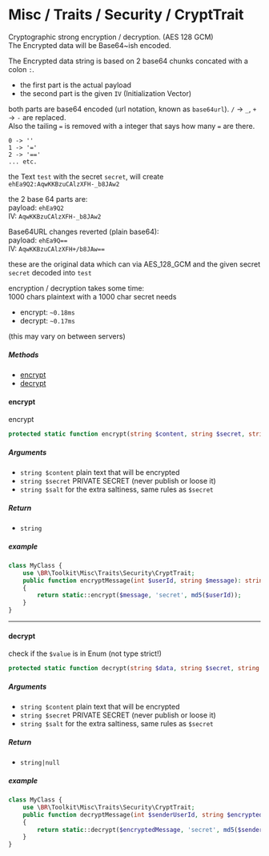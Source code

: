 # Misc / Traits / Security / CryptTrait

Cryptographic strong encryption / decryption. (AES 128 GCM)     
The Encrypted data will be Base64~ish encoded.

The Encrypted data string is based on 2 base64 chunks concated with a colon `:`.
* the first part is the actual payload
* the second part is the given `IV` (Initialization Vector)

both parts are base64 encoded (url notation, known as `base64url`). 
 `/` -> `_`,
 `+` -> `-`
are replaced.    
Also the tailing `=` is removed with a integer that says how many `=` are there.
```
0 -> ''
1 -> '='
2 -> '=='
... etc.
```

the Text `test` with the secret `secret`, will create   
`ehEa9Q2:AqwKKBzuCAlzXFH-_b8JAw2`

the 2 base 64 parts are:     
payload: `ehEa9Q2`     
IV: `AqwKKBzuCAlzXFH-_b8JAw2`
 
Base64URL changes reverted (plain base64):     
payload: `ehEa9Q==`     
IV: `AqwKKBzuCAlzXFH+/b8JAw==` 

these are the original data which can via AES_128_GCM and the given secret `secret` decoded into `test`   

encryption / decryption takes some time:   
 1000 chars plaintext with a 1000 char secret needs 
 * encrypt: `~0.18ms`
 * decrypt: `~0.17ms`
 
 (this may vary on between servers)

##### Methods

* [encrypt](#encrypt)
* [decrypt](#decrypt)

#### encrypt
encrypt

```php
protected static function encrypt(string $content, string $secret, string $salt = ''): string
```

##### Arguments
 * `string $content` plain text that will be encrypted
 * `string $secret` PRIVATE SECRET (never publish or loose it)
 * `string $salt` for the extra saltiness, same rules as `$secret`

##### Return
 * `string`

##### example
```php
class MyClass {
    use \BR\Toolkit\Misc\Traits\Security\CryptTrait;
    public function encryptMessage(int $userId, string $message): string
    {
        return static::encrypt($message, 'secret', md5($userId));
    }
}
```

---

#### decrypt
check if the `$value` is in Enum (not type strict!)

```php
protected static function decrypt(string $data, string $secret, string $salt = ''): ?string
```

##### Arguments
 * `string $content` plain text that will be encrypted
 * `string $secret` PRIVATE SECRET (never publish or loose it)
 * `string $salt` for the extra saltiness, same rules as `$secret`

##### Return
 * `string|null`

##### example
```php
class MyClass {
    use \BR\Toolkit\Misc\Traits\Security\CryptTrait;
    public function decryptMessage(int $senderUserId, string $encryptedMessage): string
    {
        return static::decrypt($encryptedMessage, 'secret', md5($senderUserId)) ?? '';
    }
}
```